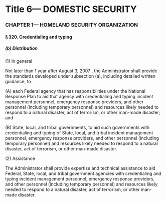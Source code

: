 
# Title 6— DOMESTIC SECURITY
### CHAPTER 1— HOMELAND SECURITY ORGANIZATION
#### § 320. Credentialing and typing
##### (b) Distribution

(1) In general

Not later than 1 year after August 3, 2007 , the Administrator shall provide the standards developed under subsection (a), including detailed written guidance, to

(A) each Federal agency that has responsibilities under the National Response Plan to aid that agency with credentialing and typing incident management personnel, emergency response providers, and other personnel (including temporary personnel) and resources likely needed to respond to a natural disaster, act of terrorism, or other man-made disaster; and

(B) State, local, and tribal governments, to aid such governments with credentialing and typing of State, local, and tribal incident management personnel, emergency response providers, and other personnel (including temporary personnel) and resources likely needed to respond to a natural disaster, act of terrorism, or other man-made disaster.

(2) Assistance

The Administrator shall provide expertise and technical assistance to aid Federal, State, local, and tribal government agencies with credentialing and typing incident management personnel, emergency response providers, and other personnel (including temporary personnel) and resources likely needed to respond to a natural disaster, act of terrorism, or other man-made disaster.

